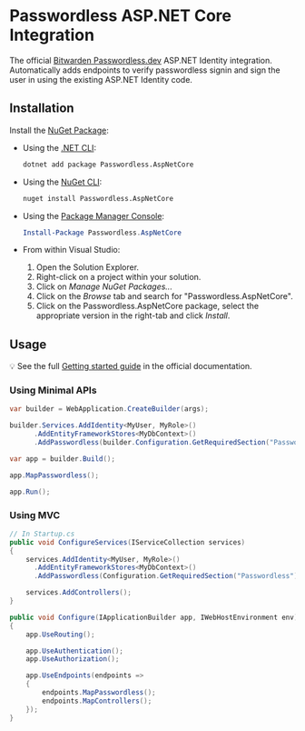 # Passwordless ASP.NET Core Integration 

The official [Bitwarden Passwordless.dev](https://passwordless.dev) ASP.NET Identity integration. Automatically adds endpoints to verify passwordless signin and sign the user in using the existing ASP.NET Identity code.

## Installation

Install the [NuGet Package](https://nuget.org/packages/Passwordless.AspNetCore):

- Using the [.NET CLI](https://docs.microsoft.com/en-us/dotnet/core/tools):

    ```sh
    dotnet add package Passwordless.AspNetCore
    ```

- Using the [NuGet CLI](https://docs.microsoft.com/en-us/nuget/tools/nuget-exe-cli-reference):

    ```sh
    nuget install Passwordless.AspNetCore
    ```

- Using the [Package Manager Console](https://docs.microsoft.com/en-us/nuget/tools/package-manager-console):

    ```powershell
    Install-Package Passwordless.AspNetCore
    ```

- From within Visual Studio:

   1. Open the Solution Explorer.
   2. Right-click on a project within your solution.
   3. Click on *Manage NuGet Packages...*
   4. Click on the *Browse* tab and search for "Passwordless.AspNetCore".
   5. Click on the Passwordless.AspNetCore package, select the appropriate version in the
      right-tab and click *Install*.

## Usage

💡 See the full [Getting started guide](https://docs.passwordless.dev/guide/get-started.html) in the official documentation.

### Using Minimal APIs

```csharp
var builder = WebApplication.CreateBuilder(args);

builder.Services.AddIdentity<MyUser, MyRole>()
      .AddEntityFrameworkStores<MyDbContext>()
      .AddPasswordless(builder.Configuration.GetRequiredSection("Passwordless"));

var app = builder.Build();

app.MapPasswordless();

app.Run();
```

### Using MVC

```csharp
// In Startup.cs
public void ConfigureServices(IServiceCollection services)
{
    services.AddIdentity<MyUser, MyRole>()
      .AddEntityFrameworkStores<MyDbContext>()
      .AddPasswordless(Configuration.GetRequiredSection("Passwordless"));

    services.AddControllers();
}

public void Configure(IApplicationBuilder app, IWebHostEnvironment env)
{
    app.UseRouting();

    app.UseAuthentication();
    app.UseAuthorization();

    app.UseEndpoints(endpoints =>
    {
        endpoints.MapPasswordless();
        endpoints.MapControllers();
    });
}
```
